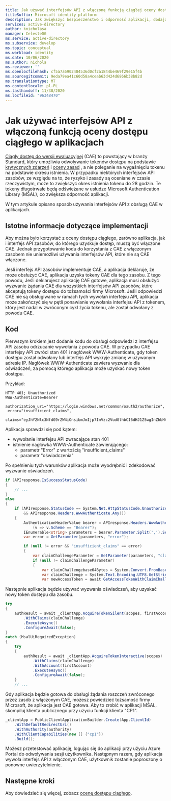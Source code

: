 ```yaml
---
title: Jak używać interfejsów API z włączoną funkcją ciągłej oceny dostępu w aplikacjach | Azure
titleSuffix: Microsoft identity platform
description: Jak zwiększyć bezpieczeństwo i odporność aplikacji, dodając obsługę ciągłej oceny dostępu, zapewniając długotrwałe tokeny dostępu, które można odwołać na podstawie krytycznych zdarzeń i oceny zasad.
services: active-directory
author: knicholasa
manager: CelesteDG
ms.service: active-directory
ms.subservice: develop
ms.topic: conceptual
ms.workload: identity
ms.date: 10/06/2020
ms.author: nichola
ms.reviewer: ''
ms.openlocfilehash: cf5a7a5902484536d0cf2a1844be469f29e15f4b
ms.sourcegitcommit: 9eda79ea41c60d58a4ceab63d424d6866b38b82d
ms.translationtype: MT
ms.contentlocale: pl-PL
ms.lasthandoff: 11/30/2020
ms.locfileid: "96348470"
---
```

# <a name="how-to-use-continuous-access-evaluation-enabled-apis-in-your-applications"></a>Jak używać interfejsów API z włączoną funkcją oceny dostępu ciągłego w aplikacjach

[Ciągły dostęp do wersji ewaluacyjnej](../conditional-access/concept-continuous-access-evaluation.md) (CAE) to powstający w branży Standard, który umożliwia odwoływanie tokenów dostępu na podstawie [krytycznych zdarzeń](../conditional-access/concept-continuous-access-evaluation.md#critical-event-evaluation) i [oceny zasad](../conditional-access/concept-continuous-access-evaluation.md#conditional-access-policy-evaluation-preview) , a nie poleganie na wygaśnięciu tokenu na podstawie okresu istnienia. W przypadku niektórych interfejsów API zasobów, ze względu na to, że ryzyko i zasady są oceniane w czasie rzeczywistym, może to zwiększyć okres istnienia tokenu do 28 godzin. Te tokeny długotrwałe będą odświeżane w usłudze Microsoft Authentication Library (MSAL), co zwiększa odporność aplikacji.

W tym artykule opisano sposób używania interfejsów API z obsługą CAE w aplikacjach.

## <a name="implementation-considerations"></a>Istotne informacje dotyczące implementacji

Aby można było korzystać z oceny dostępu ciągłego, zarówno aplikacja, jak i interfejs API zasobów, do którego uzyskuje dostęp, muszą być włączone CAE. Jednak przygotowanie kodu do korzystania z CAE z włączonym zasobem nie uniemożliwi używania interfejsów API, które nie są CAE włączone. 

Jeśli interfejs API zasobów implementuje CAE, a aplikacja deklaruje, że może obsłużyć CAE, aplikacja uzyska tokeny CAE dla tego zasobu. Z tego powodu, Jeśli deklarujesz aplikację CAE gotowe, aplikacja musi obsłużyć wyzwanie żądania CAE dla wszystkich interfejsów API zasobów, które akceptują tokeny dostępu do tożsamości firmy Microsoft. Jeśli odpowiedzi CAE nie są obsługiwane w ramach tych wywołań interfejsu API, aplikacja może zakończyć się w pętli ponawianie wywołania interfejsu API z tokenem, który jest nadal w zwróconym cykl życia tokenu, ale został odwołany z powodu CAE. 

## <a name="the-code"></a>Kod

Pierwszym krokiem jest dodanie kodu do obsługi odpowiedzi z interfejsu API zasobu odrzucanie wywołania z powodu CAE. W przypadku CAE interfejsy API zwróci stan 401 i nagłówek WWW-Authenticate, gdy token dostępu został odwołany lub interfejs API wykryje zmianę w używanym adresie IP. Nagłówek WWW-Authenticate zawiera wyzwanie dla oświadczeń, za pomocą którego aplikacja może uzyskać nowy token dostępu.

Przykład:

```console
HTTP 401; Unauthorized
WWW-Authenticate=Bearer
 authorization_uri="https://login.windows.net/common/oauth2/authorize",
 error="insufficient_claims",
 claims="eyJhY2Nlc3NfdG9rZW4iOnsibmJmIjp7ImVzc2VudGlhbCI6dHJ1ZSwgInZhbHVlIjoiMTYwNDEwNjY1MSJ9fX0="
```

Aplikacja sprawdzi się pod kątem:

- wywołanie interfejsu API zwracające stan 401
- istnienie nagłówka WWW-Authenticate zawierającego:
  - parametr "Error" z wartością "insufficient_claims"
  - parametr "oświadczenia"

Po spełnieniu tych warunków aplikacja może wyodrębnić i zdekodować wyzwanie oświadczeń.

```csharp
if (APIresponse.IsSuccessStatusCode)
{
    // ...
}
else
{
    if (APIresponse.StatusCode == System.Net.HttpStatusCode.Unauthorized
        && APIresponse.Headers.WwwAuthenticate.Any())
    {
        AuthenticationHeaderValue bearer = APIresponse.Headers.WwwAuthenticate.First
            (v => v.Scheme == "Bearer");
        IEnumerable<string> parameters = bearer.Parameter.Split(',').Select(v => v.Trim()).ToList();
        var error = GetParameter(parameters, "error");

        if (null != error && "insufficient_claims" == error)
        {
            var claimChallengeParameter = GetParameter(parameters, "claims");
            if (null != claimChallengeParameter)
            {
                var claimChallengebase64Bytes = System.Convert.FromBase64String(claimChallengeParameter);
                var claimChallenge = System.Text.Encoding.UTF8.GetString(claimChallengebase64Bytes);
                var newAccessToken = await GetAccessTokenWithClaimChallenge(scopes, claimChallenge);
```

Następnie aplikacja będzie używać wyzwania oświadczeń, aby uzyskać nowy token dostępu dla zasobu.

```csharp
try
{
    authResult = await _clientApp.AcquireTokenSilent(scopes, firstAccount)
        .WithClaims(claimChallenge)
        .ExecuteAsync()
        .ConfigureAwait(false);
}
catch (MsalUiRequiredException)
{
    try
    {
        authResult = await _clientApp.AcquireTokenInteractive(scopes)
            .WithClaims(claimChallenge)
            .WithAccount(firstAccount)
            .ExecuteAsync()
            .ConfigureAwait(false);
    }
    // ...
```

Gdy aplikacja będzie gotowa do obsługi żądania roszczeń zwróconego przez zasób z włączonym CAE, możesz powiedzieć tożsamość firmy Microsoft, że aplikacja jest CAE gotowa. Aby to zrobić w aplikacji MSAL, skompiluj klienta publicznego przy użyciu funkcji klienta "CP1".

```csharp
_clientApp = PublicClientApplicationBuilder.Create(App.ClientId)
    .WithDefaultRedirectUri()
    .WithAuthority(authority)
    .WithClientCapabilities(new [] {"cp1"})
    .Build();
```

Możesz przetestować aplikację, logując się do aplikacji przy użyciu Azure Portal do odwoływania sesji użytkownika. Następnym razem, gdy aplikacja wywoła interfejs API z włączonym CAE, użytkownik zostanie poproszony o ponowne uwierzytelnienie.

## <a name="next-steps"></a>Następne kroki

Aby dowiedzieć się więcej, zobacz [ocenę dostępu ciągłego](/conditional-access/concept-continuous-access-evaluation.md).
